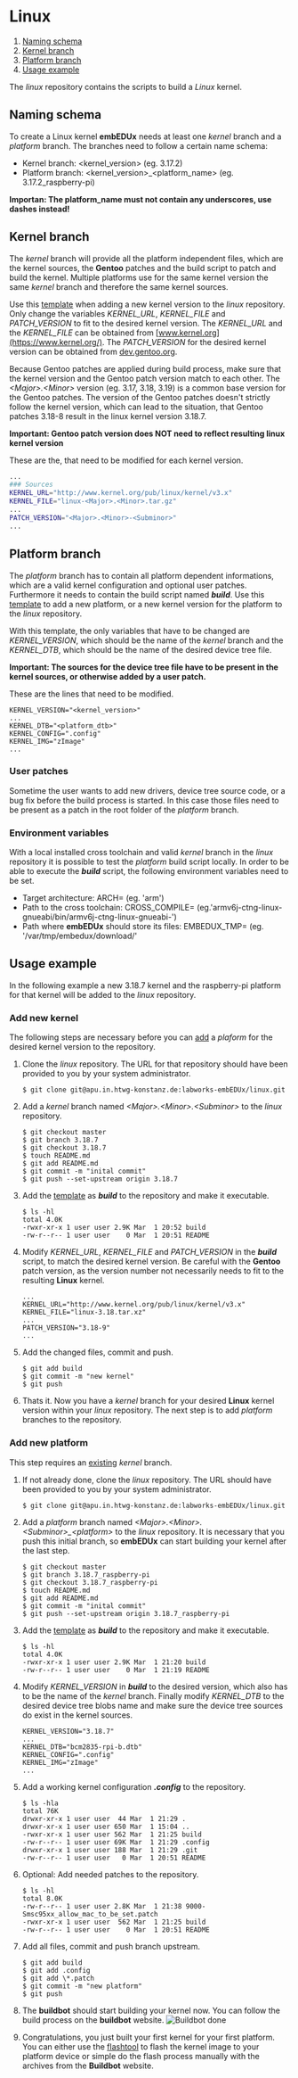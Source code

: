 # Linux

1. [Naming schema](#naming-schema)
1. [Kernel branch](#kernel-branch)
1. [Platform branch](#platform-branch)
1. [Usage example](#usage-example)

The *linux* repository contains the scripts to build a *Linux* kernel.

## Naming schema
To create a Linux kernel **embEDUx** needs at least one *kernel* branch and a
*platform* branch. The branches need to follow a certain name schema:

* Kernel branch: \<kernel\_version> (eg. 3.17.2)
* Platform branch: \<kernel\_version>\_\<platform\_name\> (eg. 3.17.2_raspberry-pi)

**Importan: The platform\_name must not contain any underscores, use dashes
instead!**

## Kernel branch
The *kernel* branch will provide all the platform independent files, which are
the kernel sources, the **Gentoo** patches and the build script to patch and
build the kernel. Multiple platforms use for the same kernel version the same
*kernel* branch and therefore the same kernel sources.

Use this [template](linux/template/kernel_build) when adding a new kernel
version to the *linux* repository. Only change the variables  *KERNEL_URL*,
*KERNEL_FILE* and *PATCH_VERSION* to fit to the desired kernel version. The
*KERNEL_URL* and the *KERNEL_FILE* can be obtained from
[www.kernel.org](https://www.kernel.org/).  The *PATCH_VERSION* for the desired
kernel version can be obtained from
[dev.gentoo.org](https://dev.gentoo.org/~mpagano/genpatches/tarballs/).

Because Gentoo patches are applied during build process, make sure that the
kernel version and the Gentoo patch version match to each other.  The
*\<Major\>.\<Minor\>* version (eg. 3.17, 3.18, 3.19) is a common base version
for the Gentoo patches. The version of the  Gentoo patches doesn't strictly
  follow the kernel version, which can lead to the situation, that Gentoo
  patches 3.18-8 result in the linux kernel version 3.18.7.

**Important: Gentoo patch version does NOT need to reflect resulting linux
kernel version**

These are the, that need to be modified for each kernel version.
```bash
...
### Sources
KERNEL_URL="http://www.kernel.org/pub/linux/kernel/v3.x"
KERNEL_FILE="linux-<Major>.<Minor>.tar.gz"
...
PATCH_VERSION="<Major>.<Minor>-<Subminor>"
...
```

## Platform branch
The *platform* branch has to contain all platform dependent informations, which
are a valid kernel configuration and optional user patches. Furthermore it needs
to contain the build script named ***build***. Use this
[template](linux/template/platform_build) to add a new platform, or a new
kernel version for the platform to the *linux* repository.

With this template, the only variables that have to be changed are
*KERNEL\_VERSION*, which should be the name of the *kernel* branch and the
*KERNEL\_DTB*, which should be the name of the desired device tree file.

**Important: The sources for the device tree file have to be present in the
kernel sources, or otherwise added by a user patch.**

These are the lines that need to be modified.
```
KERNEL_VERSION="<kernel_version>"
...
KERNEL_DTB="<platform_dtb>"
KERNEL_CONFIG=".config"
KERNEL_IMG="zImage"
...
```

### User patches
Sometime the user wants to add new drivers, device tree source code, or a bug
fix before the build process is started. In this case those files need to be
present as a patch in the root folder of the *platform* branch.

### Environment variables
With a local installed cross toolchain and valid  *kernel* branch in the *linux*
repository it is possible to test the *platform* build script locally. In order
to be able to execute the ***build*** script, the following environment
variables need to be set.
* Target architecture:
  ARCH= (eg. 'arm')
* Path to the cross toolchain:
  CROSS_COMPILE= (eg.'armv6j-ctng-linux-gnueabi/bin/armv6j-ctng-linux-gnueabi-')
* Path where **embEDUx** should store its files:
  EMBEDUX_TMP= (eg. '/var/tmp/embedux/download/'

## Usage example 
In the following example a new 3.18.7 kernel and the raspberry-pi platform for
that kernel will be added to the *linux* repository. 

### Add new kernel
The following steps are necessary before you can [add](#add-new-platform) a
*plaform* for the desired kernel version to the repository.

1. Clone the *linux* repository. The URL for that repository should have been
   provided to you by your system administrator.
   ```
   $ git clone git@apu.in.htwg-konstanz.de:labworks-embEDUx/linux.git 
   ```

1. Add a *kernel* branch named *\<Major\>.\<Minor\>.\<Subminor\>* to the *linux*
   repository. 
   ```
   $ git checkout master
   $ git branch 3.18.7
   $ git checkout 3.18.7
   $ touch README.md
   $ git add README.md
   $ git commit -m "inital commit"
   $ git push --set-upstream origin 3.18.7
   ```

1. Add the [template](template/kernel_build) as ***build*** to the repository
   and make it executable.
   ```
   $ ls -hl
   total 4.0K
   -rwxr-xr-x 1 user user 2.9K Mar  1 20:52 build
   -rw-r--r-- 1 user user    0 Mar  1 20:51 README
   ```

1. Modify *KERNEL\_URL*, *KERNEL\_FILE* and *PATCH\_VERSION* in the ***build***
   script, to match the desired kernel version. Be careful with the **Gentoo**
   patch version, as the version number not necessarily needs to fit to the
   resulting **Linux** kernel.
   ```
   ...
   KERNEL_URL="http://www.kernel.org/pub/linux/kernel/v3.x"
   KERNEL_FILE="linux-3.18.tar.xz"
   ...
   PATCH_VERSION="3.18-9"
   ...
   ```

1. Add the changed files, commit and push. 
   ```
   $ git add build
   $ git commit -m "new kernel"
   $ git push 
   ```

1. Thats it. Now you have a *kernel* branch for your desired **Linux** kernel
   version within your *linux* repository. The next step is to add *platform*
   branches to the repository.

### Add new platform
This step requires an [existing](#add-new-kernel) *kernel* branch.

1. If not already done, clone the *linux* repository. The URL should have been
   provided to you by your system administrator. 
   ```
   $ git clone git@apu.in.htwg-konstanz.de:labworks-embEDUx/linux.git
   ```

1. Add a *platform* branch named
   *\<Major\>.\<Minor\>.\<Subminor\>\_\<platform\>* to the *linux* repository.
   It is necessary that you push this initial branch, so **embEDUx** can start
   building your kernel after the last step.
   ```
   $ git checkout master
   $ git branch 3.18.7_raspberry-pi
   $ git checkout 3.18.7_raspberry-pi
   $ touch README.md
   $ git add README.md
   $ git commit -m "inital commit"
   $ git push --set-upstream origin 3.18.7_raspberry-pi
   ```

1. Add the [template](template/platform_build) as ***build*** to the repository
   and make it executable. 
   ```
   $ ls -hl
   total 4.0K
   -rwxr-xr-x 1 user user 2.9K Mar  1 21:20 build
   -rw-r--r-- 1 user user    0 Mar  1 21:19 README
   ```

1. Modify *KERNEL\_VERSION* in ***build*** to the desired version, which also
   has to be the name of the *kernel* branch. Finally modify *KERNEL\_DTB* to
   the desired device tree blobs name and make sure the device tree sources do
   exist in the kernel sources.
   ```
   KERNEL_VERSION="3.18.7"
   ...
   KERNEL_DTB="bcm2835-rpi-b.dtb"
   KERNEL_CONFIG=".config"
   KERNEL_IMG="zImage"
   ...
   ```

1. Add a working kernel configuration ***.config*** to the repository.
   ```
   $ ls -hla
   total 76K
   drwxr-xr-x 1 user user  44 Mar  1 21:29 .
   drwxr-xr-x 1 user user 650 Mar  1 15:04 ..
   -rwxr-xr-x 1 user user 562 Mar  1 21:25 build
   -rw-r--r-- 1 user user 69K Mar  1 21:29 .config
   drwxr-xr-x 1 user user 188 Mar  1 21:29 .git
   -rw-r--r-- 1 user user   0 Mar  1 20:51 README 
   ```

1. Optional: Add needed patches to the repository.
   ```
   $ ls -hl
   total 8.0K
   -rw-r--r-- 1 user user 2.8K Mar  1 21:38 9000-Smsc95xx_allow_mac_to_be_set.patch
   -rwxr-xr-x 1 user user  562 Mar  1 21:25 build
   -rw-r--r-- 1 user user    0 Mar  1 20:51 README
   ```

1. Add all files, commit  and push branch upstream.
   ```
   $ git add build
   $ git add .config
   $ git add \*.patch
   $ git commit -m "new platform"
   $ git push
   ```

1. The **buildbot** should start building your kernel now. You can follow the
   build process on the **buildbot** website.
   ![Buildbot done](usage/linux/img/buildbot_done.png)

1. Congratulations, you just built your first kernel for your first platform.
   You can either use the [flashtool](flashtool.md) to flash the
   kernel image to your platform device or simple do the flash process manually
   with the archives from the **Buildbot** website.

